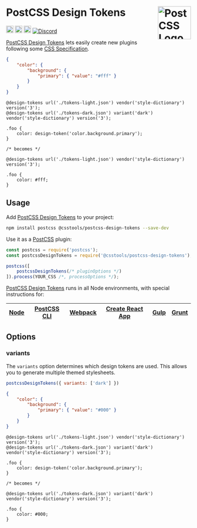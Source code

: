 # PostCSS Design Tokens [<img src="https://postcss.github.io/postcss/logo.svg" alt="PostCSS Logo" width="90" height="90" align="right">][postcss]

[<img alt="npm version" src="https://img.shields.io/npm/v/@csstools/postcss-design-tokens.svg" height="20">][npm-url]
[<img alt="CSS Standard Status" src="https://cssdb.org/images/badges/TODO.svg" height="20">][css-url]
[<img alt="Build Status" src="https://github.com/csstools/postcss-plugins/workflows/test/badge.svg" height="20">][cli-url]
[<img alt="Discord" src="https://shields.io/badge/Discord-5865F2?logo=discord&logoColor=white">][discord]

[PostCSS Design Tokens] lets easily create new plugins following some [CSS Specification].

```json
{
	"color": {
		"background": {
			"primary": { "value": "#fff" }
		}
	}
}
```

```pcss
@design-tokens url('./tokens-light.json') vendor('style-dictionary') version('3');
@design-tokens url('./tokens-dark.json') variant('dark') vendor('style-dictionary') version('3');

.foo {
	color: design-token('color.background.primary');
}

/* becomes */

@design-tokens url('./tokens-light.json') vendor('style-dictionary') version('3');

.foo {
	color: #fff;
}
```

## Usage

Add [PostCSS Design Tokens] to your project:

```bash
npm install postcss @csstools/postcss-design-tokens --save-dev
```

Use it as a [PostCSS] plugin:

```js
const postcss = require('postcss');
const postcssDesignTokens = require('@csstools/postcss-design-tokens');

postcss([
	postcssDesignTokens(/* pluginOptions */)
]).process(YOUR_CSS /*, processOptions */);
```

[PostCSS Design Tokens] runs in all Node environments, with special
instructions for:

| [Node](INSTALL.md#node) | [PostCSS CLI](INSTALL.md#postcss-cli) | [Webpack](INSTALL.md#webpack) | [Create React App](INSTALL.md#create-react-app) | [Gulp](INSTALL.md#gulp) | [Grunt](INSTALL.md#grunt) |
| --- | --- | --- | --- | --- | --- |

## Options

### variants

The `variants` option determines which design tokens are used.
This allows you to generate multiple themed stylesheets.

```js
postcssDesignTokens({ variants: ['dark'] })
```

```json
{
	"color": {
		"background": {
			"primary": { "value": "#000" }
		}
	}
}
```

```pcss
@design-tokens url('./tokens-light.json') vendor('style-dictionary') version('3');
@design-tokens url('./tokens-dark.json') variant('dark') vendor('style-dictionary') version('3');

.foo {
	color: design-token('color.background.primary');
}

/* becomes */

@design-tokens url('./tokens-dark.json') variant('dark') vendor('style-dictionary') version('3');

.foo {
	color: #000;
}
```

[cli-url]: https://github.com/csstools/postcss-plugins/actions/workflows/test.yml?query=workflow/test
[css-url]: https://cssdb.org/#TODO
[discord]: https://discord.gg/bUadyRwkJS
[npm-url]: https://www.npmjs.com/package/@csstools/postcss-design-tokens

[Gulp PostCSS]: https://github.com/postcss/gulp-postcss
[Grunt PostCSS]: https://github.com/nDmitry/grunt-postcss
[PostCSS]: https://github.com/postcss/postcss
[PostCSS Loader]: https://github.com/postcss/postcss-loader
[PostCSS Design Tokens]: https://github.com/csstools/postcss-plugins/tree/main/plugins/postcss-design-tokens
[CSS Specification]: #TODO
